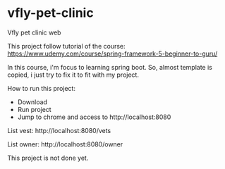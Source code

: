 # vfly-pet-clinic

Vfly pet clinic web

This project follow tutorial of the course: https://www.udemy.com/course/spring-framework-5-beginner-to-guru/

In this course, i'm focus to learning spring boot. So, almost template is copied, i just try to fix it to fit with my project.

How to run this project:

- Download
- Run project
- Jump to chrome and access to http://localhost:8080

List vest: http://localhost:8080/vets

List owner: http://localhost:8080/owner

This project is not done yet.
